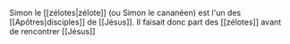 Simon le [[zélotes|zélote]] (ou Simon le cananéen) est l'un des [[Apôtres|disciples]] de [[Jésus]].
Il faisait donc part des [[zélotes]] avant de rencontrer [[Jésus]]